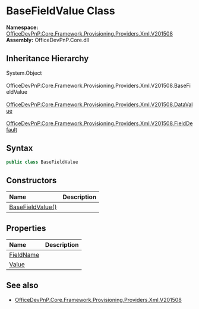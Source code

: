 # BaseFieldValue Class
  

**Namespace:** [OfficeDevPnP.Core.Framework.Provisioning.Providers.Xml.V201508](OfficeDevPnP.Core.Framework.Provisioning.Providers.Xml.V201508.md)  
**Assembly:** OfficeDevPnP.Core.dll  
## Inheritance Hierarchy
System.Object  
&ensp;OfficeDevPnP.Core.Framework.Provisioning.Providers.Xml.V201508.BaseFieldValue  
&emsp;[OfficeDevPnP.Core.Framework.Provisioning.Providers.Xml.V201508.DataValue](OfficeDevPnP.Core.Framework.Provisioning.Providers.Xml.V201508.DataValue.md)  
&emsp;[OfficeDevPnP.Core.Framework.Provisioning.Providers.Xml.V201508.FieldDefault](OfficeDevPnP.Core.Framework.Provisioning.Providers.Xml.V201508.FieldDefault.md)  
## Syntax
```C#
public class BaseFieldValue
```
## Constructors
|**Name**|**Description**|
|:-----|:-----|
| [BaseFieldValue()](OfficeDevPnP.Core.Framework.Provisioning.Providers.Xml.V201508.BaseFieldValue.ctor1.md) |  
## Properties
|**Name**|**Description**|
|:-----|:-----|
| [FieldName](OfficeDevPnP.Core.Framework.Provisioning.Providers.Xml.V201508.BaseFieldValue.FieldName.md) | 
| [Value](OfficeDevPnP.Core.Framework.Provisioning.Providers.Xml.V201508.BaseFieldValue.Value.md) | 
## See also
- [OfficeDevPnP.Core.Framework.Provisioning.Providers.Xml.V201508](OfficeDevPnP.Core.Framework.Provisioning.Providers.Xml.V201508.md)
